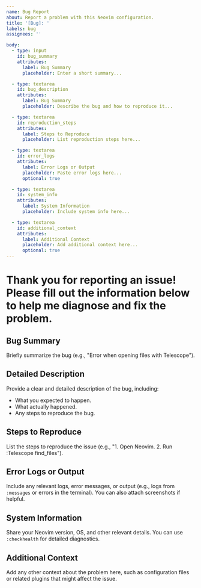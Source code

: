 ```yaml
---
name: Bug Report
about: Report a problem with this Neovim configuration.
title: '[Bug]: '
labels: bug
assignees: ''

body:
  - type: input
    id: bug_summary
    attributes:
      label: Bug Summary
      placeholder: Enter a short summary...

  - type: textarea
    id: bug_description
    attributes:
      label: Bug Summary
      placeholder: Describe the bug and how to reproduce it...

  - type: textarea
    id: reproduction_steps
    attributes:
      label: Steps to Reproduce
      placeholder: List reproduction steps here...

  - type: textarea
    id: error_logs
    attributes:
      label: Error Logs or Output
      placeholder: Paste error logs here...
      optional: true

  - type: textarea
    id: system_info
    attributes:
      label: System Information
      placeholder: Include system info here...

  - type: textarea
    id: additional_context
    attributes:
      label: Additional Context
      placeholder: Add additional context here...
      optional: true
---
```


# Thank you for reporting an issue! Please fill out the information below to help me diagnose and fix the problem.

## Bug Summary
Briefly summarize the bug (e.g., "Error when opening files with Telescope").

## Detailed Description
Provide a clear and detailed description of the bug, including:
- What you expected to happen.
- What actually happened.
- Any steps to reproduce the bug.

## Steps to Reproduce
List the steps to reproduce the issue (e.g., "1. Open Neovim. 2. Run :Telescope find_files").

## Error Logs or Output
Include any relevant logs, error messages, or output (e.g., logs from `:messages` or errors in the terminal). You can also attach screenshots if helpful.

## System Information
Share your Neovim version, OS, and other relevant details. You can use `:checkhealth` for detailed diagnostics.

## Additional Context
Add any other context about the problem here, such as configuration files or related plugins that might affect the issue.
